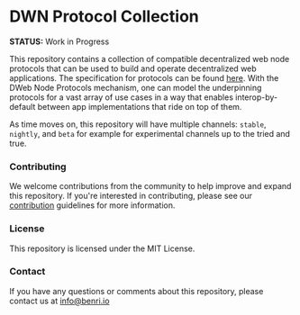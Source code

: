 # DWN Protocol Collection

**STATUS:** Work in Progress

This repository contains a collection of compatible decentralized web node
protocols that can be used to build and operate decentralized web applications.
The specification for protocols can be found
[here](https://identity.foundation/decentralized-web-node/spec/#protocols). With
the DWeb Node Protocols mechanism, one can model the underpinning protocols for
a vast array of use cases in a way that enables interop-by-default between app
implementations that ride on top of them.

As time moves on, this repository will have multiple channels: `stable`,
`nightly`, and `beta` for example for experimental channels up to the tried and
true.

### Contributing

We welcome contributions from the community to help improve and expand this repository. If you're interested in contributing, please see our [contribution](CONTRIBUTING.md) guidelines for more information.

### License

This repository is licensed under the MIT License.

### Contact

If you have any questions or comments about this repository, please contact us
at info@benri.io
